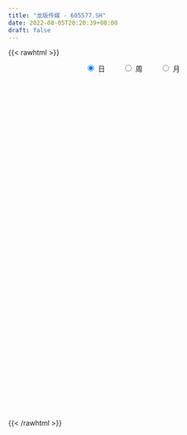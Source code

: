 ```yaml
---
title: "龙版传媒 - 605577.SH"
date: 2022-08-05T20:20:39+08:00
draft: false
---
```

{{< rawhtml >}}
    <div style="text-align: center">
        <label style="padding: 1rem;"><input style="margin-right: .5rem" type="radio" name="period" value="D" checked onclick="period_change(this)">日</label>
        <label style="padding: 1rem;"><input style="margin-right: .5rem" type="radio" name="period" value="W" onclick="period_change(this)">周</label>
        <label style="padding: 1rem;"><input style="margin-right: .5rem" type="radio" name="period" value="M" onclick="period_change(this)">月</label>
    </div>
    <div id="chart" style="height: 700px;"></div> 
    <script type="text/javascript">
        const D_v = [11605.86,2747.04,2897.55,3679.29,5988.06,20636.1,290464.69,302504.92,216052.42,215958.14,223214.44,184014.33,136414.78,124828.52,130959.89,185539.94,145683.89,130419.53,73192.47,68495.07,55090.57,163681.56,102235.82,63326.5,65446.58,43130.57,34609.16,46088.24,134344.29,109533.91,156766.53,352607.75,237169.4,148638.85,143338.58,118146.5,101643.44,54895.28,63504.27,61430.03,94925.66,73418.79,54030.0,80158.1,50254.38,38787.25,93775.02,48597.08,36695.58,124505.95,95443.62,68193.86,109847.53,165420.36,105509.77,71218.72,50810.41,38606.25,44191.68,103839.4,62096.24,45961.46,51028.36,36625.38,23913.66,36674.96,21177.53,25387.75,24532.57,21711.76,29341.24,55868.8,82102.16,112865.04,142560.84,159901.3,239338.3,207194.51,270510.28,109383.7,232403.6,203257.33,178064.92,105141.81,134815.08,171246.77,125114.36,90011.64,102415.44,69341.68,107650.4,100288.76,57396.0,67028.67,122335.27,93030.76,66605.77,57304.0,105018.21,91884.81,80936.12,73914.64,37582.65,31255.88,28944.0,22942.76,46594.88,61090.52,58051.0,66005.26,60454.0,36506.88,29572.44,22013.48,25051.51,24354.49,23886.0,34068.6,22482.72,38390.6,23908.0,24602.64,20755.32,14014.88,20212.72,45348.0,33962.64,31746.0,29434.0,23431.0,20342.52,18541.88,25692.6,25397.0,25472.16,17487.0,15553.29,15183.31,14341.64,18253.77,18751.72,20277.12,17874.88,14988.28,19281.88,19053.0,25814.0,19094.88,30093.49,17266.0,13682.72,11559.77,10442.0,22366.0,12676.65,11249.76,13508.88,13812.0,13023.65,26224.52,27302.74,29918.65,24297.02,23755.07,23127.78,15848.0,18969.88,14381.53,17055.65,16416.35,12441.24,10611.77,12622.0,17453.88,14357.0,12921.88,26583.33,129966.37,249664.86,249766.64,177885.97,247209.09,174300.74,224894.86,169168.82,164255.56,271064.73,176062.34,126515.38,67323.01,58051.18,69318.2,56404.97,78239.0,59253.18,36673.0,56662.0,50808.6,36919.0,24318.89,25403.27,30510.0,34397.01,26385.64,20901.08,21426.72,33409.0,23370.76,26779.88,18361.18,22696.51,13502.0,14963.69,11462.09,18074.0,21183.65,26668.0,18567.09,21618.0,14730.88,10430.88,10726.82,8479.94,11525.0,13505.88,11603.0,27247.88,32434.48,90831.78,100162.02]
const D_histogram = [0.0,0.0548831909,0.1469075348,0.2627959236,0.3939877504,0.5340161486,0.679321784,0.7121941176,0.6795452757,0.65066408,0.5616340664,0.4280801356,0.3122118642,0.1815203784,0.0186192056,-0.0142980495,-0.1018318921,-0.2391992418,-0.3221975117,-0.3570985629,-0.3815459209,-0.3079451859,-0.3228268354,-0.3169849543,-0.3660226341,-0.373300747,-0.3474288241,-0.3102779621,-0.2513435871,-0.1244745818,0.0462656732,0.072074423,0.0546653049,0.0205287354,0.0012629653,-0.049794669,-0.1179888101,-0.1573421202,-0.1908750386,-0.2192051312,-0.202084342,-0.1958415045,-0.1886395342,-0.217160058,-0.2092829835,-0.1881011801,-0.127353063,-0.0868194584,-0.0564156416,0.0025498532,0.0469642488,0.0562104447,0.0925788562,0.1246841497,0.1623610368,0.1424727017,0.1121103447,0.0899209059,0.0546670539,0.0780421658,0.0614566972,0.0435284353,-0.0056714996,-0.020825714,-0.0323059777,-0.0644205698,-0.0878545559,-0.1101626095,-0.1201336162,-0.1132791993,-0.0953418897,-0.0616083882,-0.0138584977,0.0376523454,0.08681985,0.1993899973,0.1896290297,0.260902402,0.3869319076,0.550003752,0.503129128,0.3374618167,0.2252301687,0.084214259,0.0114911805,-0.0057067283,-0.0561110637,-0.0843532489,-0.1040518105,-0.1324418474,-0.1970364268,-0.1988014619,-0.2085037688,-0.1736957463,-0.1251818507,-0.1303238471,-0.1053502436,-0.120005706,-0.0914495714,-0.124527972,-0.2057070358,-0.2108401894,-0.2479698603,-0.2732866309,-0.2994601081,-0.2839108372,-0.2091933991,-0.1110413437,-0.0203239009,0.0603862584,0.0908885021,0.0887534425,0.0743678859,0.0688429864,0.0453919567,0.0462925987,0.0501783172,0.0147736566,0.0057044475,-0.0387262738,-0.0480203183,-0.0595836061,-0.0514055894,-0.0381855901,-0.0307076514,-0.0214071524,-0.0190611838,-0.0454044277,-0.0588889465,-0.0545382921,-0.0499616641,-0.068343801,-0.116589248,-0.1111963494,-0.0913585395,-0.0575550556,-0.0211062492,0.0074798733,0.0328131211,0.0349212558,0.0465329473,0.0570047557,0.0437470502,0.043653023,0.0389516365,0.0455600084,0.0690176817,0.0716548734,0.0443480361,-0.0029494536,-0.0092364309,-0.0296733164,-0.0386948242,-0.0616982844,-0.0640390873,-0.0525220933,-0.043652335,-0.0514853503,-0.0392650734,-0.0871408555,-0.1221120962,-0.1417780388,-0.1300752025,-0.0920080947,-0.058347507,-0.0361003417,-0.005498249,0.0217289267,0.0332385955,0.0495339615,0.0633945453,0.0754961478,0.0716489118,0.0776271048,0.0771480155,0.0820435551,0.151129139,0.2635017079,0.4035343339,0.430751532,0.4001659043,0.417643015,0.3855192972,0.3824624703,0.29288995,0.30181421,0.2570850053,0.1587876728,0.0291531685,-0.0578722917,-0.12626084,-0.1822862017,-0.2221047351,-0.2153482058,-0.2232968838,-0.2210297568,-0.2004874567,-0.2067629636,-0.19777647,-0.1939224272,-0.1796436426,-0.1547026685,-0.1489225779,-0.1340559061,-0.124816739,-0.1148373962,-0.0918919889,-0.0847874581,-0.0641783298,-0.0468878734,-0.0497077928,-0.0489169713,-0.0368584989,-0.0297729777,-0.0427005748,-0.0214482794,0.0086749355,0.0325485639,0.0390540367,0.0367961529,0.02397465,0.027485739,0.0269471913,0.0321335197,0.027799442,0.0183001738,-0.0284418166,-0.0328322196,0.0355762333,0.0572398764]
const D_fast = [0.0,0.0686039886,0.1973552163,0.3789425859,0.6086313503,0.8821637857,1.1972998671,1.4082207301,1.5454582071,1.6792430314,1.7306215344,1.7040876376,1.6662723322,1.580960941,1.4227145696,1.3862228021,1.2732309865,1.0760638263,0.9125161785,0.7883404866,0.6685066484,0.6651210869,0.5695327285,0.4961283711,0.3555850327,0.2549817331,0.19399645,0.1535778214,0.1496762996,0.2454266595,0.4277333328,0.4715606884,0.4678178965,0.4388135109,0.4198634821,0.3563571806,0.2586658369,0.1799769968,0.0987253187,0.0155939433,-0.0178063529,-0.0605238916,-0.1004818049,-0.1832923432,-0.2277360145,-0.2535795062,-0.2246696548,-0.2058409148,-0.1895410084,-0.1299380503,-0.0737825925,-0.0504837855,0.0090293401,0.0723056711,0.1505728173,0.1663026576,0.1639678868,0.1642586745,0.142671586,0.1855572393,0.184335945,0.177289792,0.1266719821,0.1063113393,0.0867545811,0.0385348465,-0.0068627785,-0.0567114845,-0.0967158952,-0.1181812781,-0.124079441,-0.1057480365,-0.0614627705,-0.0005388411,0.0703336261,0.2327512727,0.2703975625,0.4068965353,0.6296590178,0.9302318003,1.0091394583,0.9278376011,0.8719134953,0.7519511503,0.682100867,0.6634762761,0.5990441747,0.5497136773,0.5040021631,0.4425016643,0.3286479783,0.2771825777,0.2153543286,0.2067384145,0.2239568475,0.1862338893,0.1848699319,0.1402130429,0.1459067847,0.0816963912,-0.0509094316,-0.1087526326,-0.2078747686,-0.3015131969,-0.4025517011,-0.4579801395,-0.4355610511,-0.3651693318,-0.2795328641,-0.1837261402,-0.130501771,-0.11044847,-0.1062420551,-0.094556208,-0.1066592485,-0.0941854569,-0.0777551591,-0.1094664055,-0.1171095027,-0.1712217925,-0.1925209166,-0.2189801058,-0.2236534866,-0.2199798847,-0.2201788589,-0.216230148,-0.2186494754,-0.2563438262,-0.2845505817,-0.2938345002,-0.3017482883,-0.3372163754,-0.4146091345,-0.4370153231,-0.4400171482,-0.4206024282,-0.389430184,-0.3589740932,-0.3254375651,-0.3145991164,-0.2913541881,-0.2666311908,-0.2689521338,-0.2581329053,-0.2530963826,-0.2350980086,-0.1943859149,-0.1738350048,-0.1900548331,-0.2380896862,-0.2466857713,-0.2745409858,-0.2932361997,-0.331664231,-0.3500148057,-0.351628335,-0.3536716605,-0.3743760134,-0.3719720048,-0.4416330008,-0.5071322655,-0.5622427178,-0.5830586822,-0.567993598,-0.5489198871,-0.5356978072,-0.5064702767,-0.4738108694,-0.4539915517,-0.4253126953,-0.3956034752,-0.3646278358,-0.3505628438,-0.3251778746,-0.3063699601,-0.2809635317,-0.174095663,0.0041523329,0.2450685424,0.3799736234,0.4494294718,0.5713173363,0.6355734427,0.7281322334,0.7117822006,0.7961600131,0.8157020598,0.7571016455,0.6347554332,0.5332619002,0.4333081418,0.3317112298,0.2363665126,0.1892859905,0.1255130914,0.0725227792,0.0429432152,-0.0150230326,-0.0554806566,-0.1001072206,-0.1307393466,-0.1444740396,-0.1759245935,-0.1945718982,-0.2165369159,-0.2352669222,-0.235294512,-0.2493868458,-0.2448222999,-0.2392538119,-0.2545006795,-0.2659391008,-0.2630952531,-0.2634529764,-0.2870557171,-0.2711654916,-0.2388735429,-0.2068627734,-0.1905937914,-0.183652637,-0.1904804774,-0.1800979537,-0.1738997035,-0.1606799952,-0.1580642124,-0.1629884371,-0.2168408817,-0.2294393396,-0.1521368284,-0.1161632162]
const D_slow = [0.0,0.0137207977,0.0504476814,0.1161466623,0.2146435999,0.3481476371,0.5179780831,0.6960266125,0.8659129314,1.0285789514,1.168987468,1.2760075019,1.354060468,1.3994405626,1.404095364,1.4005208516,1.3750628786,1.3152630681,1.2347136902,1.1454390495,1.0500525693,0.9730662728,0.8923595639,0.8131133254,0.7216076668,0.6282824801,0.5414252741,0.4638557835,0.4010198868,0.3699012413,0.3814676596,0.3994862654,0.4131525916,0.4182847755,0.4186005168,0.4061518495,0.376654647,0.337319117,0.2896003573,0.2347990745,0.184277989,0.1353176129,0.0881577293,0.0338677148,-0.018453031,-0.0654783261,-0.0973165918,-0.1190214564,-0.1331253668,-0.1324879035,-0.1207468413,-0.1066942301,-0.0835495161,-0.0523784787,-0.0117882195,0.0238299559,0.0518575421,0.0743377686,0.0880045321,0.1075150735,0.1228792478,0.1337613566,0.1323434817,0.1271370533,0.1190605588,0.1029554164,0.0809917774,0.053451125,0.023417721,-0.0049020789,-0.0287375513,-0.0441396483,-0.0476042728,-0.0381911864,-0.0164862239,0.0333612754,0.0807685328,0.1459941333,0.2427271102,0.3802280482,0.5060103302,0.5903757844,0.6466833266,0.6677368913,0.6706096865,0.6691830044,0.6551552385,0.6340669262,0.6080539736,0.5749435118,0.5256844051,0.4759840396,0.4238580974,0.3804341608,0.3491386981,0.3165577364,0.2902201755,0.260218749,0.2373563561,0.2062243631,0.1547976042,0.1020875568,0.0400950917,-0.028226566,-0.103091593,-0.1740693023,-0.2263676521,-0.254127988,-0.2592089632,-0.2441123986,-0.2213902731,-0.1992019125,-0.180609941,-0.1633991944,-0.1520512052,-0.1404780555,-0.1279334763,-0.1242400621,-0.1228139502,-0.1324955187,-0.1445005983,-0.1593964998,-0.1722478971,-0.1817942946,-0.1894712075,-0.1948229956,-0.1995882916,-0.2109393985,-0.2256616351,-0.2392962082,-0.2517866242,-0.2688725744,-0.2980198864,-0.3258189738,-0.3486586086,-0.3630473726,-0.3683239348,-0.3664539665,-0.3582506862,-0.3495203723,-0.3378871354,-0.3236359465,-0.312699184,-0.3017859282,-0.2920480191,-0.280658017,-0.2634035966,-0.2454898782,-0.2344028692,-0.2351402326,-0.2374493403,-0.2448676694,-0.2545413755,-0.2699659466,-0.2859757184,-0.2991062417,-0.3100193255,-0.3228906631,-0.3327069314,-0.3544921453,-0.3850201693,-0.420464679,-0.4529834797,-0.4759855033,-0.4905723801,-0.4995974655,-0.5009720278,-0.4955397961,-0.4872301472,-0.4748466568,-0.4589980205,-0.4401239835,-0.4222117556,-0.4028049794,-0.3835179755,-0.3630070868,-0.325224802,-0.259349375,-0.1584657916,-0.0507779086,0.0492635675,0.1536743213,0.2500541456,0.3456697631,0.4188922506,0.4943458031,0.5586170544,0.5983139727,0.6056022648,0.5911341919,0.5595689818,0.5139974314,0.4584712477,0.4046341962,0.3488099753,0.2935525361,0.2434306719,0.191739931,0.1422958135,0.0938152067,0.048904296,0.0102286289,-0.0270020156,-0.0605159921,-0.0917201769,-0.1204295259,-0.1434025232,-0.1645993877,-0.1806439701,-0.1923659385,-0.2047928867,-0.2170221295,-0.2262367542,-0.2336799987,-0.2443551423,-0.2497172122,-0.2475484783,-0.2394113373,-0.2296478282,-0.2204487899,-0.2144551274,-0.2075836927,-0.2008468948,-0.1928135149,-0.1858636544,-0.1812886109,-0.1883990651,-0.19660712,-0.1877130617,-0.1734030926]
const D_data = [['2021-08-24', 7.19, 8.63, 7.19, 8.63],['2021-08-25', 9.49, 9.49, 9.49, 9.49],['2021-08-26', 10.44, 10.44, 10.44, 10.44],['2021-08-27', 11.48, 11.48, 11.48, 11.48],['2021-08-30', 12.63, 12.63, 12.63, 12.63],['2021-08-31', 13.89, 13.89, 13.89, 13.89],['2021-09-01', 15.28, 15.28, 14.32, 15.28],['2021-09-02', 15.2, 15.0, 13.88, 15.98],['2021-09-03', 13.8, 14.85, 13.5, 15.25],['2021-09-06', 14.52, 15.4, 14.33, 15.88],['2021-09-07', 15.58, 14.97, 14.48, 16.5],['2021-09-08', 14.86, 14.38, 14.15, 15.3],['2021-09-09', 14.09, 14.41, 13.75, 14.45],['2021-09-10', 14.25, 13.95, 13.83, 14.64],['2021-09-13', 13.6, 13.03, 12.91, 13.65],['2021-09-14', 13.16, 14.33, 12.94, 14.33],['2021-09-15', 14.2, 13.47, 13.35, 14.2],['2021-09-16', 13.2, 12.29, 12.12, 13.41],['2021-09-17', 12.11, 12.33, 12.02, 12.46],['2021-09-22', 12.18, 12.51, 12.0, 12.7],['2021-09-23', 12.9, 12.34, 12.29, 12.9],['2021-09-24', 12.23, 13.57, 12.08, 13.57],['2021-09-27', 13.0, 12.5, 12.4, 13.0],['2021-09-28', 12.4, 12.6, 12.23, 12.75],['2021-09-29', 12.3, 11.63, 11.63, 12.54],['2021-09-30', 11.61, 11.8, 11.6, 12.02],['2021-10-08', 11.96, 12.06, 11.9, 12.28],['2021-10-11', 12.05, 12.18, 12.05, 12.57],['2021-10-12', 12.16, 12.55, 12.1, 13.4],['2021-10-13', 12.23, 13.81, 12.01, 13.81],['2021-10-14', 14.59, 15.19, 14.27, 15.19],['2021-10-15', 15.83, 14.01, 13.9, 16.71],['2021-10-18', 12.97, 13.6, 12.97, 14.01],['2021-10-19', 13.3, 13.34, 13.18, 13.65],['2021-10-20', 13.29, 13.45, 13.0, 13.65],['2021-10-21', 13.18, 12.9, 12.9, 13.58],['2021-10-22', 12.71, 12.35, 12.28, 12.85],['2021-10-25', 12.29, 12.36, 12.22, 12.49],['2021-10-26', 12.23, 12.14, 12.09, 12.56],['2021-10-27', 12.09, 11.91, 11.69, 12.12],['2021-10-28', 11.9, 12.31, 11.88, 12.48],['2021-10-29', 12.28, 12.1, 11.79, 12.4],['2021-11-01', 12.0, 12.01, 11.85, 12.2],['2021-11-02', 12.09, 11.35, 11.28, 12.26],['2021-11-03', 11.3, 11.58, 11.11, 11.63],['2021-11-04', 11.62, 11.66, 11.51, 11.71],['2021-11-05', 11.61, 12.24, 11.57, 12.5],['2021-11-08', 12.07, 12.16, 11.93, 12.35],['2021-11-09', 12.13, 12.15, 12.05, 12.26],['2021-11-10', 12.08, 12.71, 12.03, 13.31],['2021-11-11', 12.5, 12.81, 12.28, 13.0],['2021-11-12', 12.74, 12.54, 12.5, 12.84],['2021-11-15', 12.54, 13.05, 12.5, 13.22],['2021-11-16', 13.14, 13.26, 13.07, 14.13],['2021-11-17', 12.95, 13.63, 12.8, 13.7],['2021-11-18', 13.47, 13.08, 12.97, 13.58],['2021-11-19', 13.08, 12.92, 12.84, 13.24],['2021-11-22', 13.01, 12.97, 12.72, 13.03],['2021-11-23', 13.01, 12.72, 12.59, 13.01],['2021-11-24', 12.75, 13.49, 12.59, 13.68],['2021-11-25', 13.48, 13.08, 13.01, 13.58],['2021-11-26', 13.08, 13.03, 12.85, 13.25],['2021-11-29', 12.7, 12.49, 12.43, 12.98],['2021-11-30', 12.51, 12.75, 12.5, 12.87],['2021-12-01', 12.7, 12.72, 12.6, 12.77],['2021-12-02', 12.7, 12.32, 12.23, 12.71],['2021-12-03', 12.39, 12.23, 12.2, 12.49],['2021-12-06', 12.23, 12.05, 12.0, 12.28],['2021-12-07', 12.18, 12.03, 11.84, 12.18],['2021-12-08', 12.04, 12.14, 11.95, 12.19],['2021-12-09', 12.23, 12.26, 12.1, 12.35],['2021-12-10', 12.28, 12.53, 12.19, 12.67],['2021-12-13', 12.53, 12.89, 12.36, 13.12],['2021-12-14', 12.89, 13.21, 12.72, 13.5],['2021-12-15', 13.22, 13.5, 13.22, 14.14],['2021-12-16', 13.34, 14.85, 13.31, 14.85],['2021-12-17', 15.1, 13.76, 13.7, 15.35],['2021-12-20', 13.62, 15.14, 13.42, 15.14],['2021-12-21', 15.7, 16.65, 14.91, 16.65],['2021-12-22', 18.01, 18.32, 17.31, 18.32],['2021-12-23', 18.32, 16.49, 16.49, 18.32],['2021-12-24', 15.42, 14.84, 14.84, 15.86],['2021-12-27', 14.3, 15.07, 13.93, 15.11],['2021-12-28', 14.76, 14.24, 14.15, 14.89],['2021-12-29', 14.05, 14.65, 14.02, 15.0],['2021-12-30', 15.0, 15.2, 14.38, 15.62],['2021-12-31', 15.0, 14.67, 14.59, 15.21],['2022-01-04', 14.6, 14.77, 14.5, 15.14],['2022-01-05', 14.52, 14.76, 14.04, 14.97],['2022-01-06', 14.51, 14.51, 14.11, 14.8],['2022-01-07', 14.4, 13.75, 13.63, 14.98],['2022-01-10', 13.61, 14.27, 13.5, 14.75],['2022-01-11', 14.18, 14.04, 13.98, 14.54],['2022-01-12', 14.06, 14.57, 13.91, 14.65],['2022-01-13', 14.48, 14.9, 14.31, 15.4],['2022-01-14', 14.64, 14.29, 14.15, 15.04],['2022-01-17', 14.33, 14.67, 14.03, 14.75],['2022-01-18', 14.63, 14.15, 14.03, 14.8],['2022-01-19', 13.9, 14.68, 13.9, 15.37],['2022-01-20', 14.55, 13.84, 13.75, 14.63],['2022-01-21', 13.85, 12.82, 12.71, 14.08],['2022-01-24', 12.73, 13.39, 12.5, 13.65],['2022-01-25', 13.3, 12.7, 12.7, 13.3],['2022-01-26', 12.79, 12.47, 12.37, 12.9],['2022-01-27', 12.55, 12.08, 12.06, 12.55],['2022-01-28', 12.17, 12.32, 12.06, 12.45],['2022-02-07', 12.8, 13.08, 12.65, 13.3],['2022-02-08', 13.13, 13.68, 13.07, 13.68],['2022-02-09', 13.72, 14.01, 13.65, 14.12],['2022-02-10', 14.08, 14.33, 13.92, 14.42],['2022-02-11', 14.5, 14.03, 13.81, 14.52],['2022-02-14', 13.81, 13.74, 13.64, 14.08],['2022-02-15', 13.64, 13.58, 13.36, 13.8],['2022-02-16', 13.69, 13.67, 13.54, 13.88],['2022-02-17', 13.73, 13.39, 13.33, 13.74],['2022-02-18', 13.27, 13.65, 13.26, 13.65],['2022-02-21', 13.65, 13.72, 13.47, 13.74],['2022-02-22', 13.59, 13.15, 12.98, 13.59],['2022-02-23', 13.25, 13.35, 13.2, 13.45],['2022-02-24', 13.3, 12.73, 12.53, 13.37],['2022-02-25', 12.8, 12.97, 12.8, 13.29],['2022-02-28', 12.95, 12.82, 12.61, 12.98],['2022-03-01', 12.94, 12.99, 12.77, 13.0],['2022-03-02', 12.81, 13.05, 12.81, 13.05],['2022-03-03', 12.99, 12.98, 12.85, 13.2],['2022-03-04', 13.2, 13.0, 12.97, 13.41],['2022-03-07', 12.8, 12.9, 12.72, 13.17],['2022-03-08', 12.93, 12.42, 12.38, 12.99],['2022-03-09', 12.41, 12.4, 11.85, 12.6],['2022-03-10', 12.5, 12.52, 12.48, 12.79],['2022-03-11', 12.37, 12.47, 12.09, 12.5],['2022-03-14', 12.39, 12.06, 12.03, 12.55],['2022-03-15', 12.03, 11.39, 11.38, 12.03],['2022-03-16', 11.57, 11.81, 11.29, 11.83],['2022-03-17', 11.88, 11.93, 11.83, 12.13],['2022-03-18', 11.86, 12.14, 11.86, 12.18],['2022-03-21', 12.18, 12.28, 12.09, 12.3],['2022-03-22', 12.25, 12.3, 12.07, 12.37],['2022-03-23', 12.31, 12.37, 12.24, 12.43],['2022-03-24', 12.35, 12.13, 12.1, 12.35],['2022-03-25', 12.2, 12.27, 12.14, 12.43],['2022-03-28', 12.13, 12.31, 12.04, 12.48],['2022-03-29', 12.31, 12.0, 11.98, 12.4],['2022-03-30', 12.1, 12.12, 11.99, 12.2],['2022-03-31', 12.16, 12.04, 12.01, 12.25],['2022-04-01', 12.05, 12.18, 11.9, 12.23],['2022-04-06', 12.19, 12.48, 12.17, 12.57],['2022-04-07', 12.4, 12.31, 12.26, 12.56],['2022-04-08', 12.28, 11.88, 11.78, 12.37],['2022-04-11', 11.87, 11.41, 11.39, 11.87],['2022-04-12', 11.6, 11.74, 11.38, 11.74],['2022-04-13', 11.63, 11.44, 11.43, 11.73],['2022-04-14', 11.6, 11.44, 11.4, 11.6],['2022-04-15', 11.38, 11.1, 10.89, 11.42],['2022-04-18', 10.99, 11.2, 10.8, 11.24],['2022-04-19', 11.19, 11.31, 11.09, 11.32],['2022-04-20', 11.31, 11.25, 11.15, 11.43],['2022-04-21', 11.3, 10.96, 10.93, 11.4],['2022-04-22', 10.88, 11.14, 10.76, 11.15],['2022-04-25', 11.13, 10.19, 10.1, 11.17],['2022-04-26', 10.29, 9.99, 9.83, 10.29],['2022-04-27', 9.83, 9.87, 9.48, 10.02],['2022-04-28', 9.87, 10.07, 9.85, 10.33],['2022-04-29', 10.07, 10.38, 10.07, 10.41],['2022-05-05', 10.37, 10.39, 10.23, 10.55],['2022-05-06', 10.21, 10.29, 10.05, 10.4],['2022-05-09', 10.38, 10.45, 10.24, 10.5],['2022-05-10', 10.43, 10.5, 10.25, 10.56],['2022-05-11', 10.59, 10.36, 10.36, 10.66],['2022-05-12', 10.3, 10.46, 10.23, 10.55],['2022-05-13', 10.55, 10.49, 10.38, 10.61],['2022-05-16', 10.54, 10.53, 10.47, 10.59],['2022-05-17', 10.51, 10.35, 10.28, 10.53],['2022-05-18', 10.36, 10.48, 10.35, 10.74],['2022-05-19', 10.29, 10.42, 10.25, 10.46],['2022-05-20', 10.36, 10.51, 10.36, 10.59],['2022-05-23', 11.08, 11.56, 10.89, 11.56],['2022-05-24', 11.84, 12.72, 11.16, 12.72],['2022-05-25', 12.84, 13.99, 12.13, 13.99],['2022-05-26', 13.09, 13.35, 12.59, 14.96],['2022-05-27', 12.6, 12.95, 12.27, 13.2],['2022-05-30', 13.0, 13.86, 12.77, 14.25],['2022-05-31', 13.13, 13.55, 12.8, 13.74],['2022-06-01', 13.7, 14.17, 13.18, 14.82],['2022-06-02', 14.14, 13.16, 13.0, 14.15],['2022-06-06', 13.05, 14.48, 12.85, 14.48],['2022-06-07', 14.46, 14.01, 13.9, 15.38],['2022-06-08', 13.5, 13.2, 12.82, 13.59],['2022-06-09', 13.2, 12.35, 12.35, 13.3],['2022-06-10', 12.14, 12.37, 12.02, 12.47],['2022-06-13', 12.25, 12.19, 12.03, 12.36],['2022-06-14', 12.19, 11.96, 11.62, 12.19],['2022-06-15', 11.95, 11.81, 11.8, 12.13],['2022-06-16', 11.79, 12.19, 11.75, 12.38],['2022-06-17', 12.1, 11.88, 11.71, 12.24],['2022-06-20', 11.78, 11.86, 11.78, 11.98],['2022-06-21', 11.84, 12.02, 11.74, 12.16],['2022-06-22', 12.1, 11.59, 11.56, 12.11],['2022-06-23', 11.58, 11.65, 11.41, 11.68],['2022-06-24', 11.62, 11.48, 11.45, 11.64],['2022-06-27', 11.5, 11.52, 11.42, 11.69],['2022-06-28', 11.52, 11.63, 11.38, 11.64],['2022-06-29', 11.64, 11.35, 11.3, 11.65],['2022-06-30', 11.35, 11.4, 11.31, 11.54],['2022-07-01', 11.47, 11.28, 11.17, 11.48],['2022-07-04', 11.28, 11.23, 11.15, 11.35],['2022-07-05', 11.29, 11.38, 11.16, 11.48],['2022-07-06', 11.4, 11.17, 11.1, 11.4],['2022-07-07', 11.16, 11.33, 11.12, 11.45],['2022-07-08', 11.24, 11.32, 11.24, 11.38],['2022-07-11', 11.3, 11.04, 10.93, 11.3],['2022-07-12', 10.97, 11.01, 10.88, 11.04],['2022-07-13', 10.99, 11.12, 10.99, 11.15],['2022-07-14', 11.15, 11.05, 11.0, 11.15],['2022-07-15', 11.08, 10.72, 10.71, 11.08],['2022-07-18', 10.73, 11.11, 10.73, 11.14],['2022-07-19', 11.15, 11.32, 11.01, 11.38],['2022-07-20', 11.33, 11.37, 11.25, 11.42],['2022-07-21', 11.38, 11.23, 11.21, 11.48],['2022-07-22', 11.29, 11.13, 10.99, 11.29],['2022-07-25', 11.25, 10.95, 10.95, 11.25],['2022-07-26', 10.96, 11.12, 10.96, 11.16],['2022-07-27', 11.11, 11.07, 11.05, 11.15],['2022-07-28', 11.11, 11.15, 11.07, 11.2],['2022-07-29', 11.19, 11.03, 10.98, 11.19],['2022-08-01', 11.1, 10.92, 10.9, 11.1],['2022-08-02', 10.89, 10.27, 10.16, 10.89],['2022-08-03', 10.18, 10.61, 10.16, 11.18],['2022-08-04', 10.55, 11.67, 10.55, 11.67],['2022-08-05', 12.0, 11.34, 11.11, 12.0]]
const W_v = [20929.74,835646.1900000001,884430.2100000001,665795.72,287267.2,274139.47,34609.16,799340.72,748936.77,348174.03,317004.75,373436.09,502806.79,294695.03,169419.89,156842.12,736767.64,1022749.4199999999,714382.9399999999,369419.16,440079.46,401748.91,194639.93,292195.66,137498.8,142735.92,124933.56,138916.16,112590.64,82083.73,91475.16,75002.37,75316.49,64270.94,131498.0,38975.78,79264.65,67966.53,833867.1699999999,815573.51,805221.02,321266.53,205381.49,137597.0,123347.54,80698.29,102767.62,54668.52,262279.16]
const W_histogram = [0.0,0.2150655271,0.2806642673,0.2025529183,0.220518455,0.1051675648,0.0416135648,0.1216134638,0.0567374907,-0.0056893768,-0.0384068168,-0.0404894977,-0.0180640308,0.0013574908,-0.0401990787,-0.0475060183,0.0264957916,0.1379480145,0.1869444299,0.14593695,0.1435076213,0.0367850928,-0.0678925284,-0.0246092896,-0.024178857,-0.0697204876,-0.096219701,-0.1449129512,-0.1918705944,-0.2054853582,-0.2110592861,-0.2242218419,-0.2715722314,-0.2849192548,-0.3266586964,-0.3405035492,-0.3168556451,-0.281712671,-0.0861262358,0.0576529972,0.0974742678,0.0889723404,0.0561688575,0.0224887558,0.0052897559,-0.04153297,-0.0399182463,-0.0404845408,-0.0161306545]
const W_fast = [0.0,0.2688319088,0.4045967159,0.3771235965,0.4502187469,0.3611597479,0.3080091391,0.4184124041,0.3677208036,0.3038715919,0.2615524477,0.2493473923,0.2672568516,0.2870177459,0.2354114067,0.2162279625,0.2968537204,0.4427929469,0.5385254698,0.5340022273,0.567449804,0.4699235487,0.3482727954,0.3854037118,0.3797894302,0.3168176776,0.2662635389,0.1813420509,0.0864167592,0.0214306558,-0.0369080935,-0.1061261098,-0.2213695572,-0.3059463943,-0.42935051,-0.5283212501,-0.5838872573,-0.6191724509,-0.4451175746,-0.2869250924,-0.2227352548,-0.2089940971,-0.2277553656,-0.2558132784,-0.2716898393,-0.3288958077,-0.3372606455,-0.3479480752,-0.3276268526]
const W_slow = [0.0,0.0537663818,0.1239324486,0.1745706782,0.2297002919,0.2559921831,0.2663955743,0.2967989403,0.3109833129,0.3095609687,0.2999592645,0.2898368901,0.2853208824,0.2856602551,0.2756104854,0.2637339808,0.2703579287,0.3048449324,0.3515810399,0.3880652774,0.4239421827,0.4331384559,0.4161653238,0.4100130014,0.4039682871,0.3865381652,0.36248324,0.3262550022,0.2782873536,0.226916014,0.1741511925,0.118095732,0.0502026742,-0.0210271395,-0.1026918136,-0.1878177009,-0.2670316122,-0.3374597799,-0.3589913388,-0.3445780896,-0.3202095226,-0.2979664375,-0.2839242231,-0.2783020342,-0.2769795952,-0.2873628377,-0.2973423993,-0.3074635345,-0.3114961981]
const W_data = [['2021-08-27', 7.19, 11.48, 7.19, 11.48],['2021-09-03', 12.63, 14.85, 12.63, 15.98],['2021-09-10', 14.52, 13.95, 13.75, 16.5],['2021-09-17', 13.6, 12.33, 12.02, 14.33],['2021-09-24', 12.18, 13.57, 12.0, 13.57],['2021-09-30', 13.0, 11.8, 11.6, 13.0],['2021-10-08', 11.96, 12.06, 11.9, 12.28],['2021-10-15', 12.05, 14.01, 12.01, 16.71],['2021-10-22', 12.97, 12.35, 12.28, 14.01],['2021-10-29', 12.29, 12.1, 11.69, 12.56],['2021-11-05', 12.0, 12.24, 11.11, 12.5],['2021-11-12', 12.07, 12.54, 11.93, 13.31],['2021-11-19', 12.54, 12.92, 12.5, 14.13],['2021-11-26', 13.01, 13.03, 12.59, 13.68],['2021-12-03', 12.7, 12.23, 12.2, 12.98],['2021-12-10', 12.23, 12.53, 11.84, 12.67],['2021-12-17', 12.53, 13.76, 12.36, 15.35],['2021-12-24', 13.62, 14.84, 13.42, 18.32],['2021-12-31', 14.3, 14.67, 13.93, 15.62],['2022-01-07', 14.6, 13.75, 13.63, 15.14],['2022-01-14', 13.61, 14.29, 13.5, 15.4],['2022-01-21', 14.33, 12.82, 12.71, 15.37],['2022-01-28', 12.73, 12.32, 12.06, 13.65],['2022-02-11', 12.8, 14.03, 12.65, 14.52],['2022-02-18', 13.81, 13.65, 13.26, 14.08],['2022-02-25', 13.65, 12.97, 12.53, 13.74],['2022-03-04', 12.95, 13.0, 12.61, 13.41],['2022-03-11', 12.8, 12.47, 11.85, 13.17],['2022-03-18', 12.39, 12.14, 11.29, 12.55],['2022-03-25', 12.18, 12.27, 12.07, 12.43],['2022-04-01', 12.13, 12.18, 11.9, 12.48],['2022-04-08', 12.19, 11.88, 11.78, 12.57],['2022-04-15', 11.87, 11.1, 10.89, 11.87],['2022-04-22', 10.99, 11.14, 10.76, 11.43],['2022-04-29', 11.13, 10.38, 9.48, 11.17],['2022-05-06', 10.37, 10.29, 10.05, 10.55],['2022-05-13', 10.38, 10.49, 10.23, 10.66],['2022-05-20', 10.54, 10.51, 10.25, 10.74],['2022-05-27', 11.08, 12.95, 10.89, 14.96],['2022-06-02', 13.0, 13.16, 12.77, 14.82],['2022-06-10', 13.05, 12.37, 12.02, 15.38],['2022-06-17', 12.25, 11.88, 11.62, 12.38],['2022-06-24', 11.78, 11.48, 11.41, 12.16],['2022-07-01', 11.5, 11.28, 11.17, 11.69],['2022-07-08', 11.28, 11.32, 11.1, 11.48],['2022-07-15', 11.3, 10.72, 10.71, 11.3],['2022-07-22', 10.73, 11.13, 10.73, 11.48],['2022-07-29', 11.25, 11.03, 10.95, 11.25],['2022-08-05', 11.1, 11.34, 10.16, 12.0]]
const M_v = [47553.9,2920654.6299999994,1931060.6800000002,1575596.3999999997,2712508.2700000005,1405887.46,597033.0199999999,506343.61,365140.8,1441583.96,1842628.6399999997,382383.05,262279.16]
const M_histogram = [0.0,-0.1333789174,-0.1905369989,-0.1741545613,-0.0310917791,-0.0885583585,-0.0866181795,-0.129033892,-0.252892966,-0.1124905534,-0.1530678699,-0.1910083302,-0.1814758005]
const M_fast = [0.0,-0.1667236467,-0.271515978,-0.2986721807,-0.1633823433,-0.2429885122,-0.2627028781,-0.3373770636,-0.5244593792,-0.412179605,-0.4910238889,-0.5767164318,-0.6125528522]
const M_slow = [0.0,-0.0333447293,-0.0809789791,-0.1245176194,-0.1322905642,-0.1544301538,-0.1760846987,-0.2083431716,-0.2715664132,-0.2996890515,-0.337956019,-0.3857081016,-0.4310770517]
const M_data = [['2021-08-31', 7.19, 13.89, 7.19, 13.89],['2021-09-30', 15.28, 11.8, 11.6, 16.5],['2021-10-29', 11.96, 12.1, 11.69, 16.71],['2021-11-30', 12.0, 12.75, 11.11, 14.13],['2021-12-31', 12.7, 14.67, 11.84, 18.32],['2022-01-28', 14.6, 12.32, 12.06, 15.4],['2022-02-28', 12.8, 12.82, 12.53, 14.52],['2022-03-31', 12.94, 12.04, 11.29, 13.41],['2022-04-29', 12.05, 10.38, 9.48, 12.57],['2022-05-31', 10.37, 13.55, 10.05, 14.96],['2022-06-30', 13.7, 11.4, 11.3, 15.38],['2022-07-29', 11.47, 11.03, 10.71, 11.48],['2022-08-31', 11.1, 11.34, 10.16, 12.0]]
        const D_a = [null,null,null,null,null,null,null,null,null,null,16.5,null,null,null,null,null,null,null,null,null,null,null,null,null,null,11.6,null,null,null,null,null,16.71,null,null,null,null,null,null,null,null,null,null,null,null,11.11,null,null,null,null,null,null,null,null,14.13,null,null,null,null,null,null,null,null,null,null,null,null,null,null,11.84,null,null,null,null,null,null,null,null,null,null,18.32,null,null,null,null,null,null,null,null,null,null,null,null,null,null,null,null,null,null,null,null,null,null,null,null,12.06,null,null,null,null,null,14.52,null,null,null,null,null,null,null,null,12.53,null,null,null,null,null,13.41,null,null,null,null,null,null,null,11.29,null,null,null,null,null,null,null,12.48,null,null,null,null,null,null,null,null,null,null,null,null,null,null,null,null,null,null,null,9.48,null,null,null,null,null,null,null,null,null,null,null,null,null,null,null,null,null,14.96,null,null,null,null,null,null,null,null,null,null,null,null,null,null,null,null,null,null,null,null,null,null,null,null,null,null,null,null,null,null,null,null,null,null,10.71,null,null,null,null,null,null,null,null,11.2,null,null,null,null,null,null]
const W_a = [null,null,null,null,null,null,null,16.71,null,null,null,null,null,null,null,11.84,null,null,null,null,null,null,null,14.52,null,null,null,null,null,null,null,null,null,null,9.48,null,null,null,null,null,null,null,null,null,null,null,null,null,null]
const M_a = [null,null,null,null,18.32,null,null,null,null,null,null,null,null]
        const D_b = [[{ coord: ['2021-09-07', 16.5] }, { coord: ['2022-05-26', 11.6] }]]
const W_b = [[{ coord: ['2021-10-15', 14.52] }, { coord: ['2022-04-29', 11.84] }]]
const M_b = []
    </script>
{{< /rawhtml >}}